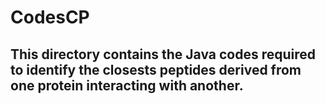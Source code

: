 # CodesCP
<h2>This directory contains the Java codes required to identify the closests peptides derived from one protein interacting with another.</h2>
